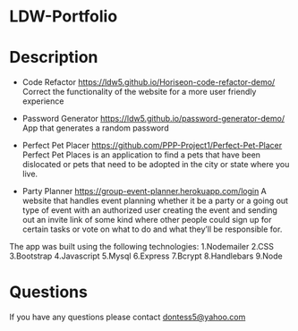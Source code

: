 # LDW-Portfolio
# Description
* Code Refactor
https://ldw5.github.io/Horiseon-code-refactor-demo/
Correct the functionality of the website for a more user friendly experience

* Password Generator
https://ldw5.github.io/password-generator-demo/
App that generates a random password

* Perfect Pet Placer
https://github.com/PPP-Project1/Perfect-Pet-Placer
Perfect Pet Places is an application to find a pets that have been dislocated or pets that need to be adopted in the city or state where you live.

* Party Planner
https://group-event-planner.herokuapp.com/login 
A website that handles event planning whether it be a party or a going out type of event with an    authorized user creating the event and sending out an invite link of some kind where other people could sign up for certain tasks or vote on what to do and what they’ll be responsible for.

The app was built using the following technologies: 1.Nodemailer 2.CSS 3.Bootstrap 4.Javascript 5.Mysql 6.Express 7.Bcrypt 8.Handlebars 9.Node
# Questions
If you have any questions please contact dontess5@yahoo.com
